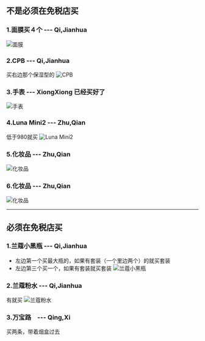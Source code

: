 ## 不是必须在免税店买
### 1.面膜买４个 --- Qi,Jianhua
![面膜](http://upload-images.jianshu.io/upload_images/1746191-883c967f75a19a5d.jpg)

### 2.CPB --- Qi,Jianhua
买右边那个保湿型的
![CPB](http://upload-images.jianshu.io/upload_images/1746191-322e3c9bc49e467f.jpg)

### 3.手表 --- XiongXiong 已经买好了
![手表](http://upload-images.jianshu.io/upload_images/1746191-dafd01b1ea6ceace.jpg)

### 4.Luna Mini2 --- Zhu,Qian
低于980就买
![Luna Mini2](http://upload-images.jianshu.io/upload_images/1746191-41d6a51eb64eed7a.jpg)

### 5.化妆品 --- Zhu,Qian
![化妆品](http://upload-images.jianshu.io/upload_images/1746191-0ea020ab4f61838e.jpg)

### 6.化妆品 --- Zhu,Qian
![化妆品](http://upload-images.jianshu.io/upload_images/1746191-12be9e347f07a69d.jpg)

---

## 必须在免税店买
### 1.兰蔻小黑瓶 --- Qi,Jianhua
* 左边第一个买最大瓶的，如果有套装（一个里边两个）的就买套装
* 左边第三个买一个，如果有套装就买套装
![兰蔻小黑瓶](http://upload-images.jianshu.io/upload_images/1746191-f09d9333eb2cc195.jpg)

### 2.兰蔻粉水 --- Qi,Jianhua
有就买
![兰蔻粉水](http://upload-images.jianshu.io/upload_images/1746191-c9f840ae4ad3226e.jpg)

### 3.万宝路　--- Qing,Xi
买两条，带着烟盒过去
